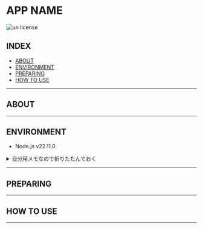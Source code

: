 # APP NAME

![un license](https://img.shields.io/github/license/RyosukeDTomita/qiita_auto_update)

## INDEX

- [ABOUT](#about)
- [ENVIRONMENT](#environment)
- [PREPARING](#preparing)
- [HOW TO USE](#how-to-use)

---

## ABOUT

---

## ENVIRONMENT

- Node.js v22.11.0

<details>
<summary>自分用メモなので折りたたんでおく</summary>

- Node.jsのインストール

```shell
# 現在のLTS: Jobのv22.11.0を指定
nvm ls-remote 
nvm install v22.11.0
```

- ライブラリのインストール

```shell
npm init -y
npm install --save-dev typescript
npm install --save-dev @types/node
npm install @types/aws-lambda
npm install axios
npm install dotenv
```

- tsconfigの設定

```shell
npx tsc --init
```

```
{
  "compilerOptions": {
    "target": "es2016",
    "module": "commonjs",
    "moduleResolution": "node",
    "esModuleInterop": true,
    "forceConsistentCasingInFileNames": true, // ファイル名の大文字小文字を厳密にチェック
    "strict": true,
    "skipLibCheck": true, // ライブラリの型チェックをスキップ
    "noEmitOnError": true, // エラーがある場合はコンパイルしない
    "noImplicitAny": true, // 暗黙的なany型の使用を許可しない
  },
  "include": ["qiita-auto-update/handler.ts"],
  "compileOnSave": true
}
```

- VSCodeでビルドタスクを.vscode/tasks.jsonの作成(Ctrl + Shift + Bしておくとtsファイル保存時に自動でビルドされる)
- ACCESS_TOKENを.envファイルから読み込むようにする
  - .envファイルの作成
  - serverless-dotenv-pluginのインストール

</details>

---

## PREPARING

---

## HOW TO USE

---
